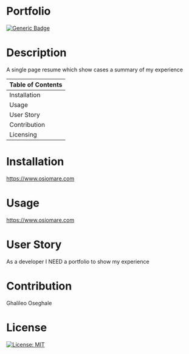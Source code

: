 
 
  # Portfolio
 
  [![Generic Badge](https://img.shields.io/badge/User-%20O%20s%20e%20-blueviolet.svg)](https://github.com/Ghalileo)
  
  # Description 

  A single page resume which show cases a summary of my experience

  Table of Contents |
  ----------------- |
  Installation |
  Usage |
  User Story |
  Contribution |
  Licensing |
  

  # Installation 
  https://www.osiomare.com

  # Usage 
  https://www.osiomare.com

  # User Story
  As a developer I NEED a portfolio to show my experience

  # Contribution 
  Ghalileo Oseghale

  # License 
  [![License: MIT](https://img.shields.io/badge/License-MIT-green.svg)](https://opensource.org/licenses/MIT)
 
  